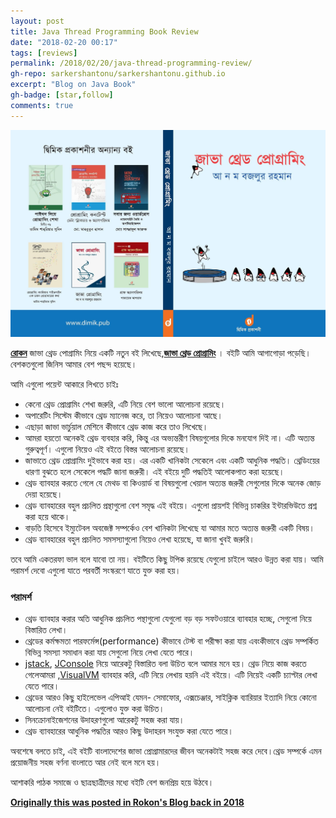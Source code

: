 ```yaml
---
layout: post
title: Java Thread Programming Book Review
date: "2018-02-20 00:17"
tags: [reviews]
permalink: /2018/02/20/java-thread-programming-review/
gh-repo: sarkershantonu/sarkershantonu.github.io
excerpt: "Blog on Java Book"
gh-badge: [star,follow]
comments: true
---
```


![java-thread-programming](/images/reviews/book/java-thread-programming/java-thread-programming.jpg)

[**রোকন**](https://www.linkedin.com/in/bazlur/) জাভা থ্রেড পোগ্রামিং নিয়ে একটি নতুন বই লিখেছে,[**জাভা থ্রেড প্রোগ্রামিং**](https://www.rokomari.com/book/159071/java-thread-programming) । বইটি আমি আগাগোড়া পড়েছি। বেশকতগুলো জিনিস আমার বেশ পছন্দ হয়েছে। 

আমি এগুলো পয়েন্ট আকারে লিখতে চাইঃ 
* কেনো থ্রেড প্রোগ্রামিং শেখা জরুরি, এটি নিয়ে বেশ ভালো আলোচনা রয়েছে। 
* অপারেটিং সিস্টেম কীভাবে থ্রেড ম্যানেজ করে, তা নিয়েও আলোচনা আছে। 
* এছাড়া জাভা ভার্চুয়াল মেশিনে কীভাবে থ্রেড কাজ করে তাও লিখেছে। 
* আমরা হয়তো অনেকই থ্রেড ব্যবহার করি, কিন্তু এর অভ্যন্তরীণ বিষয়গুলোর দিকে মনযোগ দিই না। এটি অত্যন্ত গুরুত্বপূর্ণ। এগুলো নিয়েও এই বইতে বিস্তর আলোচনা রয়েছে। 
* জাভাতে থ্রেড প্রোগ্রামিং দুইভাবে করা হয়। এর একটি খানিকটা সেকেলে এবং একটি আধুনিক পদ্ধতি। থ্রেডিংয়ের ধারণা বুঝতে হলে সেকেলে পদ্ধটি জানা জরুরী। এই বইয়ে দুটি পদ্ধতিই আলোকপাত করা হয়েছে। 
* থ্রেড ব্যাবহার করতে গেলে যে মেথড বা কিওয়ার্ড বা বিষয়গুলো খেয়াল অত্যন্ত জরুরী সেগুলোর দিকে অনেক জোড় দেয়া হয়েছে। 
* থ্রেড ব্যাবহারের বহুল প্রচলিত প্রন্থাগুলো বেশ সমৃদ্ধ এই বইয়ে। এগুলো প্রায়শই বিভিন্ন চাকরির ইন্টারভিউতে প্রশ্ন করা হয়ে থাকে। 
* বাড়তি হিসেবে ইম্যুটেবল অবজেক্ট সম্পর্কেও বেশ খানিকটা লিখেছে যা আমার মতে অত্যন্ত জরুরী একটি বিষয়। 
* থ্রেড ব্যাবহারের বহুল প্রচলিত সমসস্যাগুলো নিয়েও লেখা হয়েছে, যা জানা খুবই জরুরি। 

তবে আমি একতরফা ভাল বলে যাবো তা নয়। বইটিতে কিছু টপিক রয়েছে যেগুলো চাইলে আরও উন্নত করা যায়। আমি পরামর্শ দেবো এগুলো যাতে পরবর্তী সংস্করণে যাতে যুক্ত করা হয়।

### পরামর্শ 
* থ্রেড ব্যাবহার করার অতি আধুনিক প্রচলিত পন্থাগুলো যেগুলো বড় বড় সফটওয়ারে ব্যাবহার হচ্ছে, সেগুলো নিয়ে বিস্তারিত লেখা। 
* থ্রেডের কর্মক্ষমতা পারফর্মেন্স(performance) কীভাবে টেস্ট বা পরীক্ষা করা যায় এবংকীভাবে থ্রেড সম্পর্কিত বিভিন্ন সমস্যা সমাধান করা যায় সেগুলো নিয়ে লেখা যেতে পারে। 
* [jstack](https://docs.oracle.com/javase/7/docs/technotes/tools/share/jstack.html), [JConsole](https://docs.oracle.com/javase/8/docs/technotes/guides/management/jconsole.html) নিয়ে আরেকটু বিস্তারিত বলা উচিত বলে আমার মনে হয়। থ্রেড নিয়ে কাজ করতে গেলেআমরা ,[VisualVM](https://visualvm.github.io/") ব্যাবহার করি, এটি নিয়ে লেখায় হয়নি এই বইয়ে। এটি নিয়েই একটি চ্যাপ্টার লেখা যেতে পারে। 
* থ্রেডের আরও কিছু হাইলেভেল এপিআই যেমন- সেমাফোর, এক্সচেঞ্জার, সাইক্লিক ব্যারিয়ার ইত্যাদি নিয়ে কোনো আলোচনা নেই বইটিতে। এগুলোও যুক্ত করা উচিত। 
* সিনক্রোনাইজেশনের উদাহরণগুলো আরেকটু সহজ করা যায়। 
* থ্রেড ব্যাবহারের আধুনিক পদ্ধতির আরও কিছু উদাহরন সংযুক্ত করা যেতে পারে। 

অবশেষে বলতে চাই, এই বইটি বাংলাদেশের জাভা প্রোগ্রামারদের জীবন অনেকটাই সহজ করে দেবে।থ্রেড সম্পর্কে এমন প্রয়োজনীয় সহজ বর্ণনা বাংলাতে আর নেই বলে মনে হয়। 

আশাকরি পাঠক সমাজে ও ছাত্রছাত্রীদের মধ্যে বইটি বেশ জনপ্রিয় হয়ে উঠবে।

[**Originally this was posted in Rokon's Blog back in 2018**](https://bazlur.com/posts/2018-02-20-java-thread-programming-review-/) 
